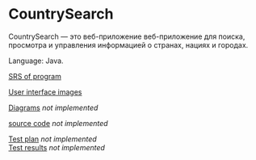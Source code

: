 # CountrySearch

CountrySearch — это веб-приложение веб-приложение для поиска, просмотра и управления информацией о странах, нациях и городах.

Language: Java.

[SRS of program](https://github.com/dirtyscream/zhcrpo2-laba/blob/main/Requirements/SRS.md)

[User interface images](https://github.com/dirtyscream/zhcrpo2-laba/tree/main/Mockups)

[Diagrams]() _not implemented_

[source code]() _not implemented_

[Test plan]() _not implemented_ <br>
[Test results]() _not implemented_
